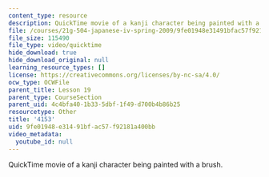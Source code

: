 ```yaml
---
content_type: resource
description: QuickTime movie of a kanji character being painted with a brush.
file: /courses/21g-504-japanese-iv-spring-2009/9fe01948e31491bfac57f92181a400bb_4153.mov
file_size: 115490
file_type: video/quicktime
hide_download: true
hide_download_original: null
learning_resource_types: []
license: https://creativecommons.org/licenses/by-nc-sa/4.0/
ocw_type: OCWFile
parent_title: Lesson 19
parent_type: CourseSection
parent_uid: 4c4bfa40-1b33-5dbf-1f49-d700b4b86b25
resourcetype: Other
title: '4153'
uid: 9fe01948-e314-91bf-ac57-f92181a400bb
video_metadata:
  youtube_id: null
---
```

QuickTime movie of a kanji character being painted with a brush.